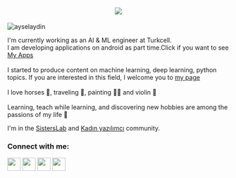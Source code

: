 <h1 align="center">
  <a href="https://git.io/typing-svg">
    <img src="https://readme-typing-svg.herokuapp.com/?lines=Hello!;I+am+Aysel+Aydin&center=true&size=25">
  </a>
</h1>
<p align="left"> <img src="https://komarev.com/ghpvc/?username=ayselaydin&label=Profile%20views&color=0e75b6&style=flat" alt="ayselaydin" /> </p>


 I'm currently working as an AI & ML engineer at Turkcell. <br>
 I am developing applications on android as part time.Click if you want to see <a href="https://play.google.com/store/apps/developer?id=Aysel+Aydin&hl=en&gl=US" target="_blank">My Apps</a><br><br>
 I started to produce content on machine learning, deep learning, python topics. If you are interested in this field, I welcome you to <a href="https://www.instagram.com/pythonlearning.py/" target="_blank">my page</a><br> <br> 
 I love horses 🐎, traveling 🛫, painting 👩‍🏭 and violin 🎻<br> <br>
 Learning, teach while learning, and discovering new hobbies are among the passions of my life 💜

 I'm in the <a href="https://sisterslab.co/">SistersLab</a> and <a href="https://www.kadinyazilimci.com/">Kadın yazılımcı</a> community.<br>

<p align="center">
<h3 align="left">Connect with me:</h3>
<p align="left">
<a href="https://www.linkedin.com/in/aysel-aydin/" target="blank"><img align="center" src="https://raw.githubusercontent.com/rahuldkjain/github-profile-readme-generator/master/src/images/icons/Social/linked-in-alt.svg" height="30" width="30" /></a>
<a href="https://twitter.com/AysellAydinn" target="blank"><img align="center" src="https://raw.githubusercontent.com/rahuldkjain/github-profile-readme-generator/master/src/images/icons/Social/twitter.svg" height="30" width="30" /></a>
<a href="https://medium.com/@ayselaydin" target="blank"><img align="center" src="https://raw.githubusercontent.com/rahuldkjain/github-profile-readme-generator/master/src/images/icons/Social/medium.svg" height="30" width="30" /></a>
<a href="https://www.instagram.com/ayselaydin.py/" target="blank"><img align="center" src="https://raw.githubusercontent.com/rahuldkjain/github-profile-readme-generator/master/src/images/icons/Social/instagram.svg" height="30" width="30" /></a>
</p>
